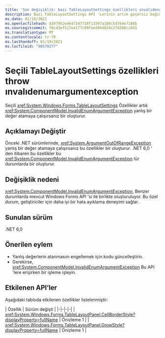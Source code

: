 ```yaml
---
title: 'Son değişiklik: bazı TableLayoutSettings özellikleri ınvalıdenumargumentexception oluşturur'
description: Bazı TableLayoutSettings API 'Lerinin artık geçersiz bağımsız değişkenler için bir ınvalıdenumargumentexception oluşturandan sonra .NET 6,0 ' deki önemli değişiklik hakkında bilgi edinin.
ms.date: 01/18/2021
ms.openlocfilehash: 8397952e4647347718f11597a100c5d764e7186b
ms.sourcegitcommit: f8cd3ef517ee177c99feed944824c27d208cc0d1
ms.translationtype: MT
ms.contentlocale: tr-TR
ms.lasthandoff: 01/19/2021
ms.locfileid: "98570277"
---
```

# <a name="selected-tablelayoutsettings-properties-throw-invalidenumargumentexception"></a>Seçili TableLayoutSettings özellikleri throw ınvalıdenumargumentexception

Seçili <xref:System.Windows.Forms.TableLayoutSettings> Özellikler artık <xref:System.ComponentModel.InvalidEnumArgumentException> yanlış bir değer atamaya çalışırsanız bir oluşturur.

## <a name="change-description"></a>Açıklamayı Değiştir

Önceki .NET sürümlerinde, <xref:System.ArgumentOutOfRangeException> yanlış bir değer atamaya çalışırsanız bu özellikler bir oluşturur. .NET 6,0 ' den itibaren bu özellikler bu <xref:System.ComponentModel.InvalidEnumArgumentException> tür durumlarda bir oluşturur.

## <a name="reason-for-change"></a>Değişiklik nedeni

<xref:System.ComponentModel.InvalidEnumArgumentException>, Benzer durumlarda mevcut Windows Forms API 'si ile birlikte oluşturuluyor. Bu özel durum, geliştiriciler için daha iyi bir hata ayıklama deneyimi sağlar.

## <a name="version-introduced"></a>Sunulan sürüm

.NET 6,0

## <a name="recommended-action"></a>Önerilen eylem

- Yanlış değerlerin atanmasını engellemek için kodu güncelleştirin.
- Gerekirse, <xref:System.ComponentModel.InvalidEnumArgumentException> Bu API 'lere erişirken bir işleme işleyin.

## <a name="affected-apis"></a>Etkilenen API’ler

Aşağıdaki tabloda etkilenen özellikler listelenmiştir:

| Özellik | Sürüm değişti |
|-|-|-|-|
| <xref:System.Windows.Forms.TableLayoutPanel.CellBorderStyle?displayProperty=fullName> | Önizleme 1 |
| <xref:System.Windows.Forms.TableLayoutPanel.GrowStyle?displayProperty=fullName> | Önizleme 1 |

<!--

### Affected APIs

- `P:System.Windows.Forms.TableLayoutPanel.CellBorderStyle`
- `P:System.Windows.Forms.TableLayoutPanel.GrowStyle`

### Category

Windows Forms

-->
